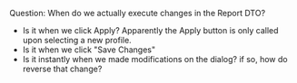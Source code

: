 Question: When do we actually execute changes in the Report DTO? 

- Is it when we click Apply?  Apparently the Apply button is only called upon selecting a new profile. 
- Is it when we click "Save Changes"
- Is it instantly when we made modifications on the dialog? if so, how do reverse that change?
